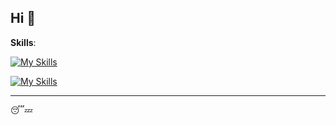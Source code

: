 ## Hi 👋

**Skills**:

[![My Skills](https://skillicons.dev/icons?i=ts,js,html,py,rust,css,wasm,react,tailwind,vitest,vite,vue,docker,flask)](https://skillicons.dev)

[![My Skills](https://skillicons.dev/icons?i=ts,js,html,py,rust,css,wasm,react,tailwind,vitest,vite,vue,docker,flask)](https://skillicons.dev)

---

😴💤